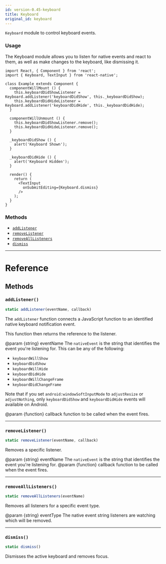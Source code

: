 ```yaml
---
id: version-0.45-keyboard
title: Keyboard
original_id: keyboard
---
```


`Keyboard` module to control keyboard events.

### Usage

The Keyboard module allows you to listen for native events and react to them, as well as make changes to the keyboard, like dismissing it.

```
import React, { Component } from 'react';
import { Keyboard, TextInput } from 'react-native';

class Example extends Component {
  componentWillMount () {
    this.keyboardDidShowListener = Keyboard.addListener('keyboardDidShow', this._keyboardDidShow);
    this.keyboardDidHideListener = Keyboard.addListener('keyboardDidHide', this._keyboardDidHide);
  }

  componentWillUnmount () {
    this.keyboardDidShowListener.remove();
    this.keyboardDidHideListener.remove();
  }

  _keyboardDidShow () {
    alert('Keyboard Shown');
  }

  _keyboardDidHide () {
    alert('Keyboard Hidden');
  }

  render() {
    return (
      <TextInput
        onSubmitEditing={Keyboard.dismiss}
      />
    );
  }
}
```

### Methods

* [`addListener`](keyboard.md#addlistener)
* [`removeListener`](keyboard.md#removelistener)
* [`removeAllListeners`](keyboard.md#removealllisteners)
* [`dismiss`](keyboard.md#dismiss)

---

# Reference

## Methods

### `addListener()`

```javascript
static addListener(eventName, callback)
```

The `addListener` function connects a JavaScript function to an identified native keyboard notification event.

This function then returns the reference to the listener.

@param {string} eventName The `nativeEvent` is the string that identifies the event you're listening for. This can be any of the following:

* `keyboardWillShow`
* `keyboardDidShow`
* `keyboardWillHide`
* `keyboardDidHide`
* `keyboardWillChangeFrame`
* `keyboardDidChangeFrame`

Note that if you set `android:windowSoftInputMode` to `adjustResize` or `adjustNothing`, only `keyboardDidShow` and `keyboardDidHide` events will available on Android.

@param {function} callback function to be called when the event fires.

---

### `removeListener()`

```javascript
static removeListener(eventName, callback)
```

Removes a specific listener.

@param {string} eventName The `nativeEvent` is the string that identifies the event you're listening for. @param {function} callback function to be called when the event fires.

---

### `removeAllListeners()`

```javascript
static removeAllListeners(eventName)
```

Removes all listeners for a specific event type.

@param {string} eventType The native event string listeners are watching which will be removed.

---

### `dismiss()`

```javascript
static dismiss()
```

Dismisses the active keyboard and removes focus.
